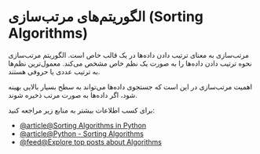 # الگوریتم‌های مرتب‌سازی (Sorting Algorithms)

مرتب‌سازی به معنای ترتیب دادن داده‌ها در یک قالب خاص است. الگوریتم مرتب‌سازی نحوه ترتیب دادن داده‌ها را به صورت یک نظم خاص مشخص می‌کند. معمول‌ترین نظم‌ها به ترتیب عددی یا حروفی هستند.

اهمیت مرتب‌سازی در این است که جستجوی داده‌ها می‌تواند به سطح بسیار بالایی بهینه شود، اگر داده‌ها به صورت مرتب ذخیره شوند.

برای کسب اطلاعات بیشتر به منابع زیر مراجعه کنید:

- [@article@Sorting Algorithms in Python](https://realpython.com/sorting-algorithms-python/)
- [@article@Python - Sorting Algorithms](https://www.tutorialspoint.com/python_data_structure/python_sorting_algorithms.htm)
- [@feed@Explore top posts about Algorithms](https://app.daily.dev/tags/algorithms?ref=roadmapsh)
